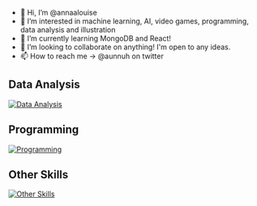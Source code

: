 - 👋 Hi, I’m @annaalouise
- 👀 I’m interested in machine learning, AI, video games, programming, data analysis and illustration
- 🌱 I’m currently learning MongoDB and React!
- 💞️ I’m looking to collaborate on anything! I'm open to any ideas.
- 📫 How to reach me -> @aunnuh on twitter

## **Data Analysis**
[![Data Analysis](https://skillicons.dev/icons?i=postgres,matlab,py,r)](https://skillicons.dev)

## **Programming**
[![Programming](https://skillicons.dev/icons?i=cpp,py,vscode,visualstudio,vim)](https://skillicons.dev)

## **Other Skills**
[![Other Skills](https://skillicons.dev/icons?i=ps,linux,github,discord)](https://skillicons.dev)


<!---
annaalouise/annaalouise is a ✨ special ✨ repository because its `README.md` (this file) appears on your GitHub profile.
You can click the Preview link to take a look at your changes.
--->
